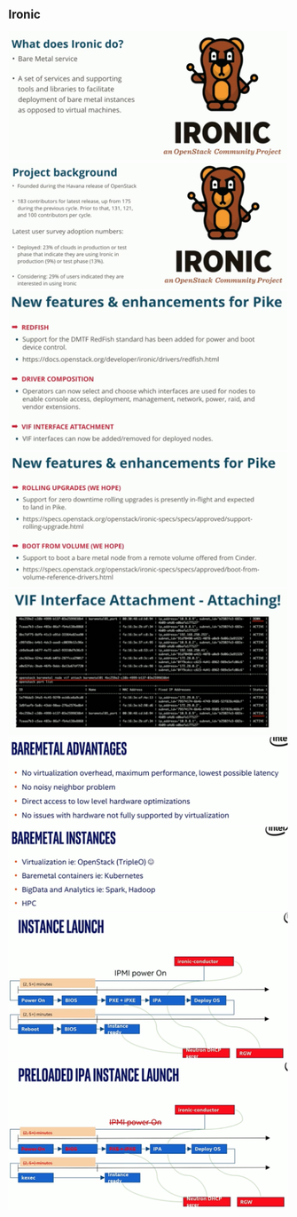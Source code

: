 
## Ironic

![](images/ironic.png)
![](images/ironic2.png)
![](images/ironic3.png)
![](images/ironic4.png)
![](images/ironic5.png)
![](images/ironic6.png)
![](images/ironic7.png)
![](images/ironic8.png)
![](images/ironic9.png)